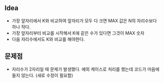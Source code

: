 ## Idea

- 가장 앞자리에서 K와 비교하여 앞자리가 모두 다 크면 MAX 값은 N의 자리수보다 하나 작다.
- 가장 앞자리부터 비교를 시작해서 K에 같은 수가 있다면 그것이 MAX 숫자
- 다음 자리수에서도 K와 비교를 해야한다.

## 문제점

- 자리수가 2자리일 때 문제가 발생했다. 예외 케이스로 처리를 했는데 코드가 마음에 들지 않는다. (새로 수정이 필요함)
